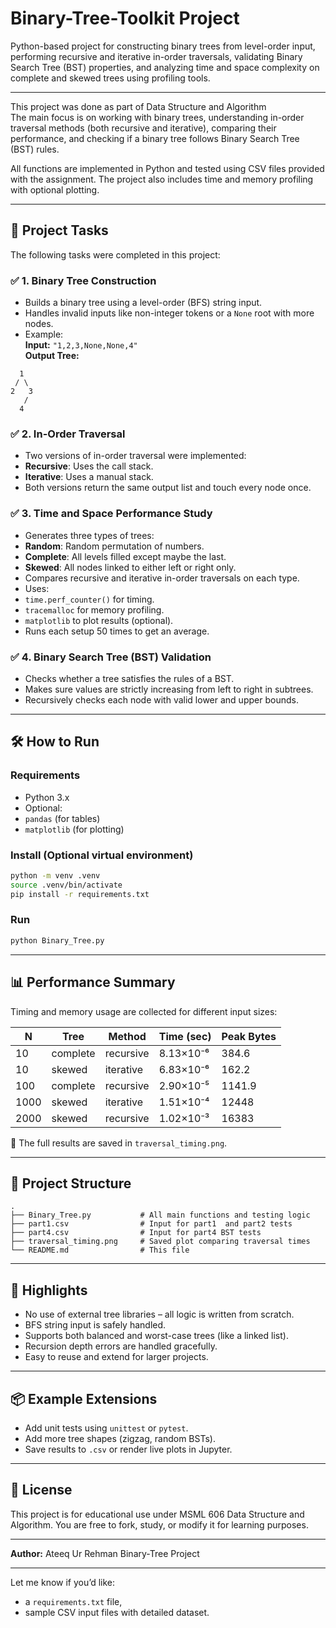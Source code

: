 # Binary-Tree-Toolkit Project

Python-based project for constructing binary trees from level-order input, performing recursive and iterative in-order traversals, validating Binary Search Tree (BST) properties, and analyzing time and space complexity on complete and skewed trees using profiling tools.

****************************
This project was done as part of Data Structure and Algorithm  
The main focus is on working with binary trees, understanding in-order traversal methods (both recursive and iterative), comparing their performance, and checking if a binary tree follows Binary Search Tree (BST) rules.

All functions are implemented in Python and tested using CSV files provided with the assignment. The project also includes time and memory profiling with optional plotting.

---

## 🧠 Project Tasks

The following tasks were completed in this project:

### ✅ 1. Binary Tree Construction
- Builds a binary tree using a level-order (BFS) string input.
- Handles invalid inputs like non-integer tokens or a `None` root with more nodes.
- Example:  
  **Input:** `"1,2,3,None,None,4"`  
  **Output Tree:**
```
  1
 / \
2   3
   /
  4
```

### ✅ 2. In-Order Traversal
- Two versions of in-order traversal were implemented:
- **Recursive**: Uses the call stack.
- **Iterative**: Uses a manual stack.
- Both versions return the same output list and touch every node once.

### ✅ 3. Time and Space Performance Study
- Generates three types of trees:
- **Random**: Random permutation of numbers.
- **Complete**: All levels filled except maybe the last.
- **Skewed**: All nodes linked to either left or right only.
- Compares recursive and iterative in-order traversals on each type.
- Uses:
- `time.perf_counter()` for timing.
- `tracemalloc` for memory profiling.
- `matplotlib` to plot results (optional).
- Runs each setup 50 times to get an average.

### ✅ 4. Binary Search Tree (BST) Validation
- Checks whether a tree satisfies the rules of a BST.
- Makes sure values are strictly increasing from left to right in subtrees.
- Recursively checks each node with valid lower and upper bounds.

---

## 🛠 How to Run

### Requirements
- Python 3.x
- Optional:
- `pandas` (for tables)
- `matplotlib` (for plotting)

### Install (Optional virtual environment)
```bash
python -m venv .venv
source .venv/bin/activate
pip install -r requirements.txt
````

### Run

```bash
python Binary_Tree.py
```

---

## 📊 Performance Summary

Timing and memory usage are collected for different input sizes:

| N    | Tree     | Method    | Time (sec) | Peak Bytes |
| ---- | -------- | --------- | ---------- | ---------- |
| 10   | complete | recursive | 8.13×10⁻⁶  | 384.6      |
| 10   | skewed   | iterative | 6.83×10⁻⁶  | 162.2      |
| 100  | complete | recursive | 2.90×10⁻⁵  | 1141.9     |
| 1000 | skewed   | iterative | 1.51×10⁻⁴  | 12448      |
| 2000 | skewed   | recursive | 1.02×10⁻³  | 16383      |

📌 The full results are saved in `traversal_timing.png`.

---

## 📁 Project Structure

```
.
├── Binary_Tree.py           # All main functions and testing logic
├── part1.csv                # Input for part1  and part2 tests
├── part4.csv                # Input for part4 BST tests
├── traversal_timing.png     # Saved plot comparing traversal times
└── README.md                # This file
```

---

## 📌 Highlights

* No use of external tree libraries – all logic is written from scratch.
* BFS string input is safely handled.
* Supports both balanced and worst-case trees (like a linked list).
* Recursion depth errors are handled gracefully.
* Easy to reuse and extend for larger projects.

---

## 📦 Example Extensions

* Add unit tests using `unittest` or `pytest`.
* Add more tree shapes (zigzag, random BSTs).
* Save results to `.csv` or render live plots in Jupyter.

---

## 📄 License

This project is for educational use under MSML 606 Data Structure and Algorithm.
You are free to fork, study, or modify it for learning purposes.

---

**Author:** Ateeq Ur Rehman
Binary-Tree Project

---

Let me know if you’d like:
- a `requirements.txt` file,
- sample CSV input files with detailed dataset.
